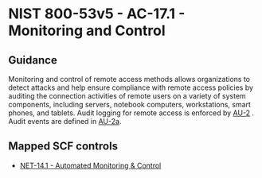 # NIST 800-53v5 - AC-17.1 - Monitoring and Control
## Guidance
Monitoring and control of remote access methods allows organizations to detect attacks and help ensure compliance with remote access policies by auditing the connection activities of remote users on a variety of system components, including servers, notebook computers, workstations, smart phones, and tablets. Audit logging for remote access is enforced by [AU-2](#au-2) . Audit events are defined in [AU-2a](#au-2_smt.a).
## Mapped SCF controls
- [NET-14.1 - Automated Monitoring & Control](../scf/net-141-automatedmonitoring&control.md)
